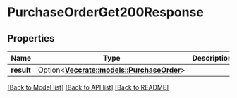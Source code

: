 # PurchaseOrderGet200Response

## Properties

Name | Type | Description | Notes
------------ | ------------- | ------------- | -------------
**result** | Option<[**Vec<crate::models::PurchaseOrder>**](purchaseOrder.md)> |  | [optional]

[[Back to Model list]](../README.md#documentation-for-models) [[Back to API list]](../README.md#documentation-for-api-endpoints) [[Back to README]](../README.md)


